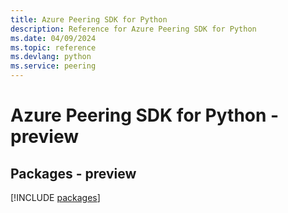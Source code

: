 ```yaml
---
title: Azure Peering SDK for Python
description: Reference for Azure Peering SDK for Python
ms.date: 04/09/2024
ms.topic: reference
ms.devlang: python
ms.service: peering
---
```

# Azure Peering SDK for Python - preview
## Packages - preview
[!INCLUDE [packages](peering-index.md)]